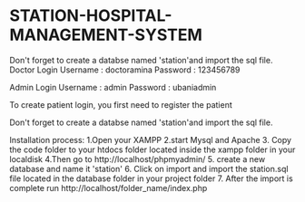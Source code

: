 # STATION-HOSPITAL-MANAGEMENT-SYSTEM
Don't forget to create a databse named 'station'and import the sql file.
Doctor Login 
Username : doctoramina
Password : 123456789

Admin Login 
Username : admin
Password : ubaniadmin

To create patient login, you first need to register the patient

Don't forget to create a databse named 'station'and import the sql file.



Installation process:
1.Open your XAMPP
2.start Mysql and Apache
3. Copy the code folder to your htdocs folder located inside the xampp folder in your localdisk
4.Then go to http://localhost/phpmyadmin/
5. create a new database and name it 'station'
6. Click on import and import the station.sql file located in the database folder in your project
folder
7. After the import is complete run http://localhost/folder_name/index.php
